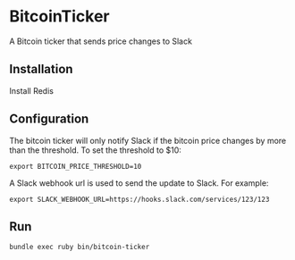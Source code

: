 # BitcoinTicker

A Bitcoin ticker that sends price changes to Slack

## Installation

Install Redis

## Configuration

The bitcoin ticker will only notify Slack if the bitcoin price changes by more than the threshold. To set the threshold to $10:
```
export BITCOIN_PRICE_THRESHOLD=10
```

A Slack webhook url is used to send the update to Slack. For example:
```
export SLACK_WEBHOOK_URL=https://hooks.slack.com/services/123/123
```

## Run
```
bundle exec ruby bin/bitcoin-ticker
```

